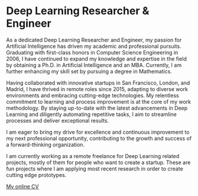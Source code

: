 # Deep Learning Researcher & Engineer

As a dedicated Deep Learning Researcher and Engineer, my passion for Artificial Intelligence has driven my academic and professional pursuits. Graduating with first-class honors in Computer Science Engineering in 2006, I have continued to expand my knowledge and expertise in the field by obtaining a Ph.D. in Artificial Intelligence and an MBA. Currently, I am further enhancing my skill set by pursuing a degree in Mathematics.

Having collaborated with innovative startups in San Francisco, London, and Madrid, I have thrived in remote roles since 2015, adapting to diverse work environments and embracing cutting-edge technologies. My relentless commitment to learning and process improvement is at the core of my work methodology. By staying up-to-date with the latest advancements in Deep Learning and diligently automating repetitive tasks, I aim to streamline processes and deliver exceptional results.

I am eager to bring my drive for excellence and continuous improvement to my next professional opportunity, contributing to the growth and success of a forward-thinking organization.

I am currently working as a remote freelance for Deep Learning related projects, mostly of them for people who want to create a startup. These are fun projects where I am applying most recent research in order to create cutting edge prototypes.

[My online CV](http://jorgemf.github.io/cv.html)
